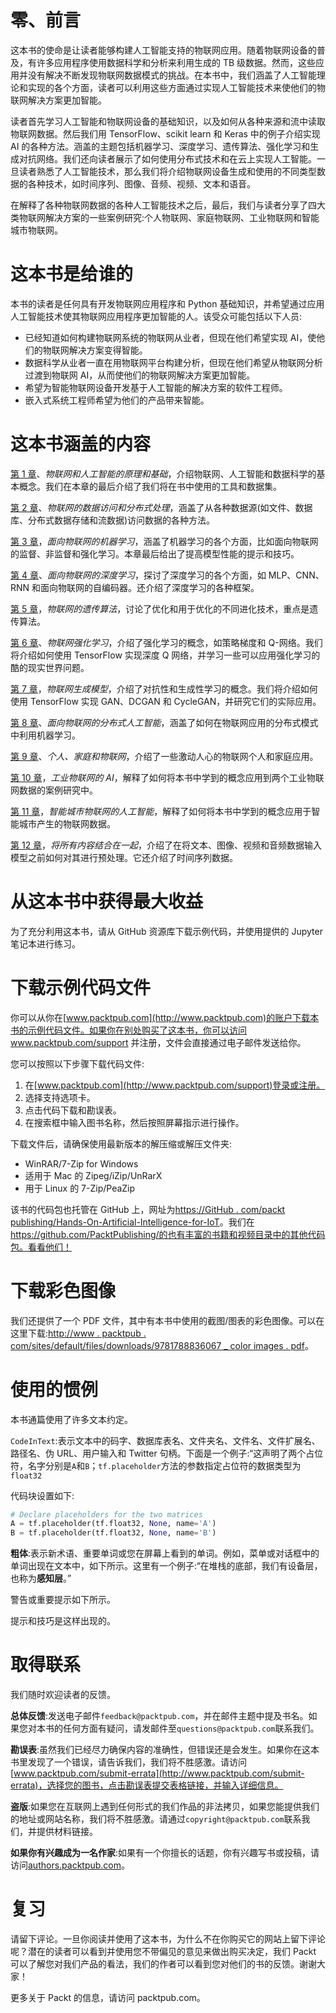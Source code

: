 

# 零、前言

这本书的使命是让读者能够构建人工智能支持的物联网应用。随着物联网设备的普及，有许多应用程序使用数据科学和分析来利用生成的 TB 级数据。然而，这些应用并没有解决不断发现物联网数据模式的挑战。在本书中，我们涵盖了人工智能理论和实现的各个方面，读者可以利用这些方面通过实现人工智能技术来使他们的物联网解决方案更加智能。

读者首先学习人工智能和物联网设备的基础知识，以及如何从各种来源和流中读取物联网数据。然后我们用 TensorFlow、scikit learn 和 Keras 中的例子介绍实现 AI 的各种方法。涵盖的主题包括机器学习、深度学习、遗传算法、强化学习和生成对抗网络。我们还向读者展示了如何使用分布式技术和在云上实现人工智能。一旦读者熟悉了人工智能技术，那么我们将介绍物联网设备生成和使用的不同类型数据的各种技术，如时间序列、图像、音频、视频、文本和语音。

在解释了各种物联网数据的各种人工智能技术之后，最后，我们与读者分享了四大类物联网解决方案的一些案例研究:个人物联网、家庭物联网、工业物联网和智能城市物联网。



# 这本书是给谁的

本书的读者是任何具有开发物联网应用程序和 Python 基础知识，并希望通过应用人工智能技术使其物联网应用程序更加智能的人。该受众可能包括以下人员:

*   已经知道如何构建物联网系统的物联网从业者，但现在他们希望实现 AI，使他们的物联网解决方案变得智能。
*   数据科学从业者一直在用物联网平台构建分析，但现在他们希望从物联网分析过渡到物联网 AI，从而使他们的物联网解决方案更加智能。
*   希望为智能物联网设备开发基于人工智能的解决方案的软件工程师。
*   嵌入式系统工程师希望为他们的产品带来智能。



# 这本书涵盖的内容

[第 1 章](fa0444a6-ce5c-4bed-8d9d-ddab846fe571.xhtml)、*物联网和人工智能的原理和基础*，介绍物联网、人工智能和数据科学的基本概念。我们在本章的最后介绍了我们将在书中使用的工具和数据集。

[第 2 章](4351f888-1bf0-4945-a8a6-ddd71bd464dd.xhtml)、*物联网的数据访问和分布式处理*，涵盖了从各种数据源(如文件、数据库、分布式数据存储和流数据)访问数据的各种方法。

[第 3 章](09538353-bf5b-4035-8b98-cc131bcfcf24.xhtml)，*面向物联网的机器学习*，涵盖了机器学习的各个方面，比如面向物联网的监督、非监督和强化学习。本章最后给出了提高模型性能的提示和技巧。

[第 4 章](cb9d27c5-e98d-44b6-a947-691b0bc64766.xhtml)、*面向物联网的深度学习*，探讨了深度学习的各个方面，如 MLP、CNN、RNN 和面向物联网的自编码器。还介绍了深度学习的各种框架。

[第 5 章](5b123d29-337b-48b3-94f8-ccb720d472f1.xhtml)，*物联网的遗传算法*，讨论了优化和用于优化的不同进化技术，重点是遗传算法。

[第 6 章](01e534ff-b0a2-4b5e-bc9a-fd65c527ac7d.xhtml)、*物联网强化学习*，介绍了强化学习的概念，如策略梯度和 Q-网络。我们将介绍如何使用 TensorFlow 实现深度 Q 网络，并学习一些可以应用强化学习的酷的现实世界问题。

[第 7 章](67158b7f-72ce-425e-a31b-dd198bc5ac57.xhtml)，*物联网生成模型*，介绍了对抗性和生成性学习的概念。我们将介绍如何使用 TensorFlow 实现 GAN、DCGAN 和 CycleGAN，并研究它们的实际应用。

[第 8 章](fec5c753-818b-41aa-82a9-ca4d052ef0e4.xhtml)、*面向物联网的分布式人工智能*，涵盖了如何在物联网应用的分布式模式中利用机器学习。

[第 9 章](e84709f1-3916-47cf-a3ea-8c57b10654e4.xhtml)、*个人、家庭和物联网*，介绍了一些激动人心的物联网个人和家庭应用。

[第 10 章](dea1fc14-b69c-4992-9d52-cd7b167e876b.xhtml)，*工业物联网的 AI*，解释了如何将本书中学到的概念应用到两个工业物联网数据的案例研究中。

[第 11 章](5cac732c-c3dc-474b-976e-ef63fbf2d8de.xhtml)，*智能城市物联网的人工智能*，解释了如何将本书中学到的概念应用于智能城市产生的物联网数据。

[第 12 章](dae86908-7516-450c-bbb9-d718f916c05f.xhtml)，*将所有内容结合在一起*，介绍了在将文本、图像、视频和音频数据输入模型之前如何对其进行预处理。它还介绍了时间序列数据。



# 从这本书中获得最大收益

为了充分利用这本书，请从 GitHub 资源库下载示例代码，并使用提供的 Jupyter 笔记本进行练习。



# 下载示例代码文件

你可以从你在[www.packtpub.com](http://www.packtpub.com)的账户下载本书的示例代码文件。如果你在别处购买了这本书，你可以访问 www.packtpub.com/support 并注册，文件会直接通过电子邮件发送给你。

您可以按照以下步骤下载代码文件:

1.  在[www.packtpub.com](http://www.packtpub.com/support)登录或注册。
2.  选择支持选项卡。
3.  点击代码下载和勘误表。
4.  在搜索框中输入图书名称，然后按照屏幕指示进行操作。

下载文件后，请确保使用最新版本的解压缩或解压文件夹:

*   WinRAR/7-Zip for Windows
*   适用于 Mac 的 Zipeg/iZip/UnRarX
*   用于 Linux 的 7-Zip/PeaZip

该书的代码包也托管在 GitHub 上，网址为[https://GitHub . com/packt publishing/Hands-On-Artificial-Intelligence-for-IoT](https://github.com/PacktPublishing/Hands-On-Artificial-Intelligence-for-IoT)。我们在 https://github.com/PacktPublishing/的也有丰富的书籍和视频目录中的其他代码包。看看他们！



# 下载彩色图像

我们还提供了一个 PDF 文件，其中有本书中使用的截图/图表的彩色图像。可以在这里下载:[http://www . packtpub . com/sites/default/files/downloads/9781788836067 _ color images . pdf](http://www.packtpub.com/sites/default/files/downloads/9781788836067_ColorImages.pdf)。



# 使用的惯例

本书通篇使用了许多文本约定。

`CodeInText`:表示文本中的码字、数据库表名、文件夹名、文件名、文件扩展名、路径名、伪 URL、用户输入和 Twitter 句柄。下面是一个例子:“这声明了两个占位符，名字分别是`A`和`B`；`tf.placeholder`方法的参数指定占位符的数据类型为`float32`

代码块设置如下:

```py
# Declare placeholders for the two matrices 
A = tf.placeholder(tf.float32, None, name='A')
B = tf.placeholder(tf.float32, None, name='B')
```

**粗体**:表示新术语、重要单词或您在屏幕上看到的单词。例如，菜单或对话框中的单词出现在文本中，如下所示。这里有一个例子:“在堆栈的底部，我们有设备层，也称为**感知层**。”

警告或重要提示如下所示。

提示和技巧是这样出现的。



# 取得联系

我们随时欢迎读者的反馈。

**总体反馈**:发送电子邮件`feedback@packtpub.com`，并在邮件主题中提及书名。如果您对本书的任何方面有疑问，请发邮件至`questions@packtpub.com`联系我们。

**勘误表**:虽然我们已经尽力确保内容的准确性，但错误还是会发生。如果你在这本书里发现了一个错误，请告诉我们，我们将不胜感激。请访问[www.packtpub.com/submit-errata](http://www.packtpub.com/submit-errata)，选择您的图书，点击勘误表提交表格链接，并输入详细信息。

**盗版**:如果您在互联网上遇到任何形式的我们作品的非法拷贝，如果您能提供我们的地址或网站名称，我们将不胜感激。请通过`copyright@packtpub.com`联系我们，并提供材料链接。

**如果你有兴趣成为一名作家**:如果有一个你擅长的话题，你有兴趣写书或投稿，请访问[authors.packtpub.com](http://authors.packtpub.com/)。



# 复习

请留下评论。一旦你阅读并使用了这本书，为什么不在你购买它的网站上留下评论呢？潜在的读者可以看到并使用您不带偏见的意见来做出购买决定，我们 Packt 可以了解您对我们产品的看法，我们的作者可以看到您对他们的书的反馈。谢谢大家！

更多关于 Packt 的信息，请访问 packtpub.com。